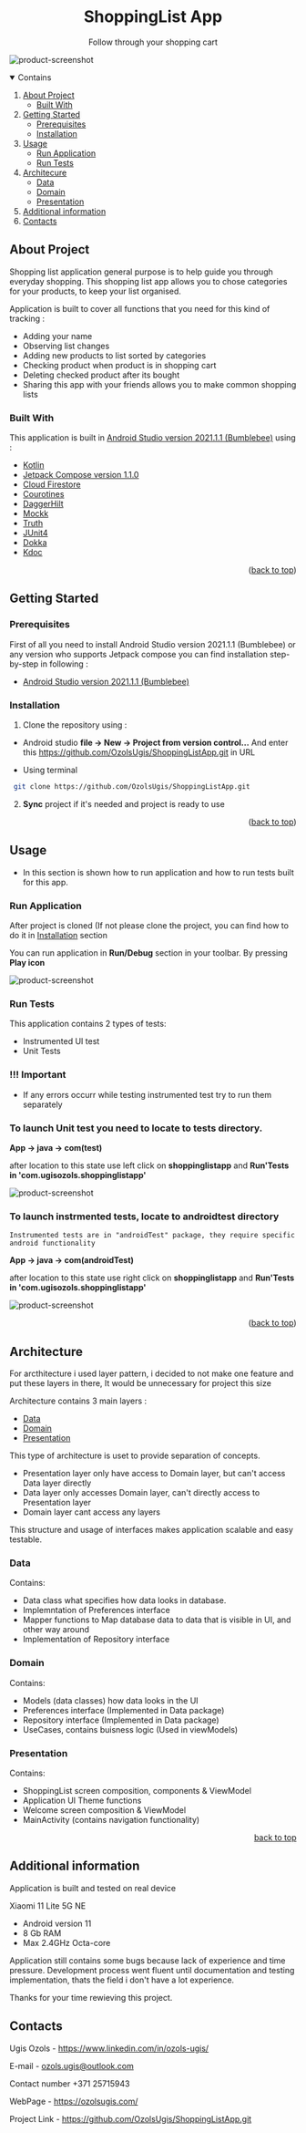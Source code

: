 <h1 align="center">ShoppingList App</h1>
<p align="center">Follow through your shopping cart</p>

![product-screenshot](https://live.staticflickr.com/65535/51930111395_0877e67a9d_b.jpg)

<details open ="open">
  <summary>Contains</summary>
  <ol>
    <li>
      <a href='#about-the-project'>About Project</a>
        <ul>
          <li><a href="#built-with">Built With</a></li>
        </ul>
    </li>
    <li>
      <a href='#getting-started'>Getting Started</a>
        <ul>
          <li><a href="#prerequisites">Prerequisites</a></li>
        </ul> 
        <ul>
          <li><a href="#installation">Installation</a></li>
        </ul>
    </li> 
    <li>
      <a href='#usage'>Usage</a>
         <ul>
          <li><a href="#run-application">Run Application</a></li>
        </ul> 
       <ul>
          <li><a href="#run-tests">Run Tests</a></li>
        </ul> 
    </li>
    <li>
      <a href='#architecture'>Architecure</a>
         <ul>
          <li><a href="#data">Data</a></li>
        </ul> 
       <ul>
          <li><a href="#domain">Domain</a></li>
        </ul> 
          <ul>
          <li><a href="#presentation">Presentation</a></li>
        </ul> 
    </li>
    <li>
      <a href='#additional-information'>Additional information</a>
    </li>
    <li>
      <a href='#contacts'>Contacts</a> 
    </li>
  </ol>
</details>

## About Project

Shopping list application general purpose is to help guide you through everyday shopping. This shopping list app allows you to chose categories for your products, to keep 
your list organised.

Application is built to cover all functions that you need for this kind of tracking : 
* Adding your name 
* Observing list changes 
* Adding new products to list sorted by categories
* Checking product when product is in shopping cart
* Deleting checked product after its bought
* Sharing this app with your friends allows you to make common shopping lists 

### Built With 

This application is built in  [Android Studio version 2021.1.1 (Bumblebee)](https://developer.android.com/studio?gclid=CjwKCAjwgb6IBhAREiwAgMYKRlU8WsxaTu6kg3JANeH6rEr8MrWyit5JaDfcTy0v1tTP0-DOmL1QnRoCxrcQAvD_BwE&gclsrc=aw.ds) 
using :

* [Kotlin](https://developer.android.com/kotlin)
* [Jetpack Compose version 1.1.0](https://developer.android.com/jetpack/compose?gclid=EAIaIQobChMImIyxhI-i8gIVlgCiAx3kZgYlEAAYASAAEgL1J_D_BwE&gclsrc=aw.ds)
* [Cloud Firestore](https://firebase.google.com/docs/firestore/)
* [Courotines](https://developer.android.com/kotlin/coroutines?gclid=EAIaIQobChMIqZC4jo-i8gIVsAZ7Ch1rOASzEAAYASAAEgKAwvD_BwE&gclsrc=aw.ds)
* [DaggerHilt](https://developer.android.com/training/dependency-injection/hilt-android)
* [Mockk](https://mockk.io/)
* [Truth](https://truth.dev/)
* [JUnit4](https://github.com/junit-team/junit4/wiki)
* [Dokka](https://github.com/Kotlin/dokka)
* [Kdoc](https://kotlinlang.org/docs/kotlin-doc.html)

<p align="right" dir="auto">(<a href="#top">back to top</a>)</p>

## Getting Started
### Prerequisites 

First of all you need to install Android Studio version 2021.1.1 (Bumblebee) or any version who supports Jetpack compose
you can find installation step-by-step in following : 

* [Android Studio version 2021.1.1 (Bumblebee)](https://developer.android.com/studio?gclid=CjwKCAjwgb6IBhAREiwAgMYKRlU8WsxaTu6kg3JANeH6rEr8MrWyit5JaDfcTy0v1tTP0-DOmL1QnRoCxrcQAvD_BwE&gclsrc=aw.ds) 

### Installation 

1. Clone the repository using : 

  * Android studio **file -> New -> Project from version control...** And enter this https://github.com/OzolsUgis/ShoppingListApp.git in URL

  * Using terminal 
  ```sh
   git clone https://github.com/OzolsUgis/ShoppingListApp.git
   ```
   
2. **Sync** project if it's needed and project is ready to use 



<p align="right" dir="auto">(<a href="#top">back to top</a>)</p>

## Usage

* In this section is shown how to run application and how to run tests built for this app.

### Run Application

After project is cloned (If not please clone the project, you can find how to do it in <a href="#installation">Installation</a> section

You can run application in <b>Run/Debug</b> section in your toolbar. By pressing <b>Play icon</b> 

![product-screenshot](https://live.staticflickr.com/65535/51929651713_80ab1af532_w.jpg)

### Run Tests

This application contains 2 types of tests: 

* Instrumented UI test
* Unit Tests

<b><h3>!!! Important</h3></b>
* If any errors occurr while testing instrumented test try to run them separately

<b><h3>To launch Unit test you need to locate to tests directory.</h3></b>


   <b>App -> java -> com(test)</b>
   
   after location to this state use left click on <b>shoppinglistapp</b> and <b>Run'Tests in 'com.ugisozols.shoppinglistapp'</b>
  

![product-screenshot](https://live.staticflickr.com/65535/51930197985_2a1c0f315d_w.jpg)


<b><h3>To launch instrmented tests, locate to androidtest directory</h3></b>

   ```Instrumented tests are in "androidTest" package, they require specific android functionality```


   <b>App -> java -> com(androidTest)</b>


   after location to this state use right click on <b>shoppinglistapp</b> and <b>Run'Tests in 'com.ugisozols.shoppinglistapp'</b>
   
   ![product-screenshot](https://live.staticflickr.com/65535/51929945504_0ffd678291_w.jpg)


<p align="right" dir="auto">(<a href="#top">back to top</a>)</p>


## Architecture

  For arcthitecture i used layer pattern, i decided to not make one feature and put these layers in there, It would be unnecessary for 
  project this size 
  
  Architecture contains 3 main layers : 
  * <a href="#data">Data</a>
  * <a href="#domain">Domain</a>
  * <a href="#presentation">Presentation</a>

  This type of architecture is uset to provide separation of concepts.
  
  * Presentation layer only have access to Domain layer, but can't access Data layer directly
  * Data layer only accesses Domain layer, can't directly access to Presentation layer
  * Domain layer cant access any layers

  This structure and usage of interfaces makes application scalable and easy testable. 

  
  ### Data
  
  Contains:
   * Data class what specifies how data looks in database.
   * Implemntation of Preferences interface
   * Mapper functions to Map database data to data that is visible in UI, and other way around
   * Implementation of Repository interface

  ### Domain 
  
  Contains:
   * Models (data classes) how data looks in the UI
   * Preferences interface (Implemented in Data package)
   * Repository interface (Implemented in Data package)
   * UseCases, contains buisness logic (Used in viewModels)
    
  ### Presentation 
  
  Contains: 
   * ShoppingList screen composition, components & ViewModel
   * Application UI Theme functions 
   * Welcome screen composition & ViewModel
   * MainActivity (contains navigation functionality)



<p align="right" dir="auto"><a href="#top">back to top</a></p>

## Additional information

Application is built and tested on real device

Xiaomi 11 Lite 5G NE
 * Android version 11
 * 8 Gb RAM
 * Max 2.4GHz Octa-core

Application still contains some bugs because lack of experience and time pressure.
Development process went fluent until documentation and testing implementation, thats the field 
i don't have a lot experience. 

Thanks for your time rewieving this project.

## Contacts

Ugis Ozols - https://www.linkedin.com/in/ozols-ugis/

E-mail - ozols.ugis@outlook.com

Contact number  +371 25715943

WebPage - https://ozolsugis.com/

Project Link - https://github.com/OzolsUgis/ShoppingListApp.git



 
   
   


  
 










